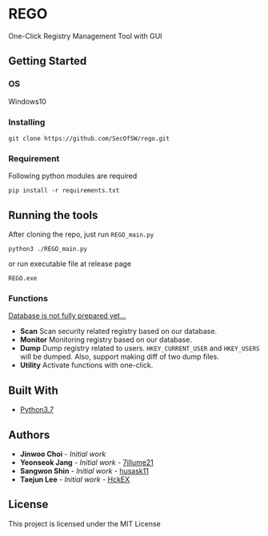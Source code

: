 # REGO

One-Click Registry Management Tool with GUI

## Getting Started

### OS
Windows10

### Installing

```
git clone https://github.com/SecOfSW/rego.git
```

### Requirement

Following python modules are required

```
pip install -r requirements.txt
```

## Running the tools

After cloning the repo, just run `REGO_main.py`

```
python3 ./REGO_main.py
```

or run executable file at release page

```
REGO.exe
```

### Functions

<u> Database is not fully prepared yet... </u>

- **Scan**
Scan security related registry based on our database.
- **Monitor**
Monitoring registry based on our database.
- **Dump**
Dump registry related to users.
`HKEY_CURRENT_USER` and `HKEY_USERS` will be dumped.
Also, support making diff of two dump files.
- **Utility**
Activate functions with one-click.


## Built With

* [Python3.7](https://www.python.org/)


## Authors

* **Jinwoo Choi** - *Initial work*
* **Yeonseok Jang** - *Initial work* - [7illume21](https://github.com/7illume21)
* **Sangwon Shin** - *Initial work* - [husask11](https://github.com/husask11)
* **Taejun Lee** - *Initial work* - [HckEX](https://github.com/HckEX)


## License

This project is licensed under the MIT License
